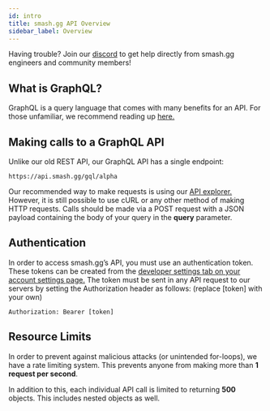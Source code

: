 ```yaml
---
id: intro
title: smash.gg API Overview
sidebar_label: Overview
---
```


Having trouble? Join our [discord](https://discord.gg/pTSwKj) to get help directly from smash.gg engineers and community members!

## What is GraphQL?

GraphQL is a query language that comes with many benefits for an API. For those unfamiliar, we recommend reading up [here.](https://graphql.org/)

## Making calls to a GraphQL API

Unlike our old REST API, our GraphQL API has a single endpoint:

```
https://api.smash.gg/gql/alpha
```

Our recommended way to make requests is using our [API explorer.](/explorer) However, it is still possible to use cURL or any other method of making HTTP requests. Calls should be made via a POST request with a JSON payload containing the body of your query in the **query** parameter.

## Authentication

In order to access smash.gg’s API, you must use an authentication token. These tokens can be created from the [developer settings tab on your account settings page.](smash.gg/admin/profile/developer) The token must be sent in any API request to our servers by setting the Authorization header as follows: (replace \[token\] with your own)

```
Authorization: Bearer [token]
```

## Resource Limits

In order to prevent against malicious attacks (or unintended for-loops), we have a rate limiting system. This prevents anyone from making more than **1 request per second**.

In addition to this, each individual API call is limited to returning **500** objects. This includes nested objects as well.
